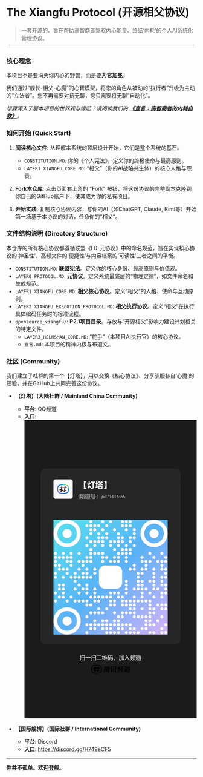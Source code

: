 # The Xiangfu Protocol (开源相父协议)

> 一套开源的、旨在帮助高智商者驾驭内心能量、终结‘内耗’的个人AI系统化管理协议。

---

### 核心理念

本项目不是要消灭你内心的野兽，而是要**为它加冕**。

我们通过“舰长-相父-心魔”的心智模型，将您的角色从被动的“执行者”升级为主动的“立法者”。您不再需要对抗无聊，您只需要将无聊“自动化”。

*想要深入了解本项目的世界观与缘起？请阅读我们的 **[《宣言：高智商者的内耗自救》](./宣言.md)**。*

### 如何开始 (Quick Start)

1.  **阅读核心文件**: 从理解本系统的顶层设计开始，它们是整个系统的基石。
    *   `CONSTITUTION.MD`: 你的《个人宪法》，定义你的终极使命与最高原则。
    *   `LAYER1_XIANGFU_CORE.MD`: “相父”（你的AI战略共生体）的核心人格与职责。

2.  **Fork本仓库**: 点击页面右上角的 "Fork" 按钮，将这份协议的完整副本克隆到你自己的GitHub账户下，使其成为你的私有项目。

3.  **开始实践**: 复制核心协议内容，与你的AI（如ChatGPT, Claude, Kimi等）开始第一场基于本协议的对话，任命你的“相父”。

### 文件结构说明 (Directory Structure)

本仓库的所有核心协议都遵循联盟《L0-元协议》中的命名规范，旨在实现核心协议的‘神圣性’、高频文件的‘便捷性’与内容档案的‘可读性’三者之间的平衡。

*   `CONSTITUTION.MD`: **联盟宪法**。定义你的核心身份、最高原则与价值观。
*   `LAYER0_PROTOCOL.MD`: **元协议**。定义系统最底层的“物理定律”，如文件命名和生成规范。
*   `LAYER1_XIANGFU_CORE.MD`: **相父核心协议**。定义“相父”的人格、使命与互动原则。
*   `LAYER2_XIANGFU_EXECUTION_PROTOCOL.MD`: **相父执行协议**。定义“相父”在执行具体编码任务时的标准流程。
*   `opensource_xiangfu/`: **P2.1项目目录**。存放与“开源相父”影响力建设计划相关的特定文件。
    *   `LAYER3_HELMSMAN_CORE.MD`: “舵手”（本项目AI执行官）的核心协议。
    *   `宣言.md`: 本项目的精神内核与布道文。

### 社区 (Community)

我们建立了社群的第一个【灯塔】，用以交换《核心协议》、分享驯服各自‘心魔’的经验，并在GitHub上共同完善这份协议。

*   **【灯塔】(大陆社群 / Mainland China Community)**
    *   **平台**: QQ频道
    *   **入口**: ![QQ频道二维码](qrcode_1758029720620.jpg)

*   **【国际舰桥】(国际社群 / International Community)**
    *   **平台**: Discord
    *   **入口**: https://discord.gg/H749eCF5

---

**你并不孤单。欢迎登舰。**